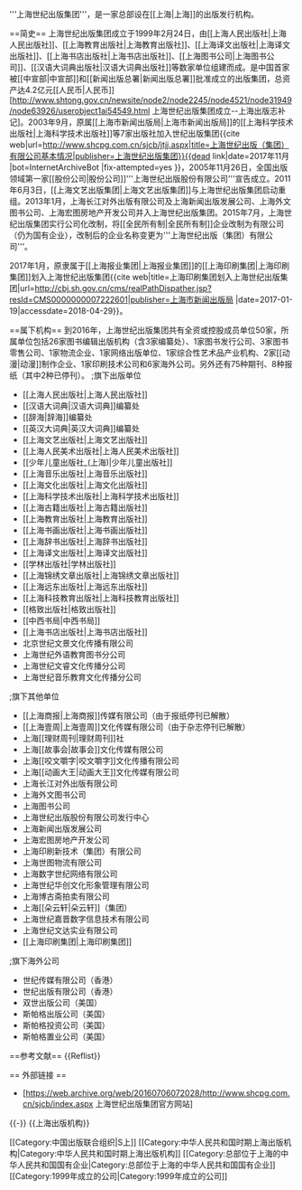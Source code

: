 '''上海世纪出版集团'''，是一家总部设在[[上海|上海]]的出版发行机构。

==简史==
上海世纪出版集团成立于1999年2月24日，由[[上海人民出版社|上海人民出版社]]、[[上海教育出版社|上海教育出版社]]、[[上海译文出版社|上海译文出版社]]、[[上海书店出版社|上海书店出版社]]、[[上海图书公司|上海图书公司]]、[[汉语大词典出版社|汉语大词典出版社]]等数家单位组建而成。是中国首家被[[中宣部|中宣部]]和[[新闻出版总署|新闻出版总署]]批准成立的出版集团，总资产达4.2亿元[[人民币|人民币]]<ref>[http://www.shtong.gov.cn/newsite/node2/node2245/node4521/node31949/node63926/userobject1ai54549.html 上海世纪出版集团成立--上海出版志补记]</ref>。2003年9月，原属[[上海市新闻出版局|上海市新闻出版局]]的[[上海科学技术出版社|上海科学技术出版社]]等7家出版社加入世纪出版集团<ref name=gk>{{cite web|url=http://www.shcpg.com.cn/sjcb/jtjj.aspx|title=上海世纪出版（集团）有限公司基本情况|publisher=上海世纪出版集团}}{{dead link|date=2017年11月 |bot=InternetArchiveBot |fix-attempted=yes }}</ref>，2005年11月26日，全国出版领域第一家[[股份公司|股份公司]]'''上海世纪出版股份有限公司'''宣告成立。2011年6月3日，[[上海文艺出版集团|上海文艺出版集团]]与上海世纪出版集团启动重组。2013年1月，上海长江对外出版有限公司及上海新闻出版发展公司、上海外文图书公司、上海宏图房地产开发公司并入上海世纪出版集团。2015年7月，上海世纪出版集团实行公司化改制，将[[全民所有制|全民所有制]]企业改制为有限公司（仍为国有企业），改制后的企业名称变更为'''上海世纪出版（集团）有限公司'''<ref name=gk/>。

2017年1月，原隶属于[[上海报业集团|上海报业集团]]的[[上海印刷集团|上海印刷集团]]划入上海世纪出版集团<ref>{{cite web|title=上海印刷集团划入上海世纪出版集团|url=http://cbj.sh.gov.cn/cms/realPathDispather.jsp?resId=CMS0000000007222601|publisher=上海市新闻出版局 |date=2017-01-19|accessdate=2018-04-29}}</ref>。

==属下机构==
到2016年，上海世纪出版集团共有全资或控股成员单位50家，所属单位包括26家图书编辑出版机构（含3家编纂处）、1家图书发行公司、3家图书零售公司、1家物流企业、1家网络出版单位、1家综合性艺术品产业机构、2家[[动漫|动漫]]制作企业、1家印刷技术公司和6家海外公司。另外还有75种期刊、8种报纸（其中2种已停刊）<ref name=gk/>。
;旗下出版单位
* [[上海人民出版社|上海人民出版社]]
* [[汉语大词典|汉语大词典]]编纂处
* [[辞海|辞海]]编纂处
* [[英汉大词典|英汉大词典]]编纂处
* [[上海文艺出版社|上海文艺出版社]]
* [[上海人民美术出版社|上海人民美术出版社]]
* [[少年儿童出版社_(上海)|少年儿童出版社]]
* [[上海音乐出版社|上海音乐出版社]]
* [[上海文化出版社|上海文化出版社]]
* [[上海科学技术出版社|上海科学技术出版社]]
* [[上海古籍出版社|上海古籍出版社]]
* [[上海教育出版社|上海教育出版社]]
* [[上海书画出版社|上海书画出版社]]
* [[上海辞书出版社|上海辞书出版社]]
* [[上海译文出版社|上海译文出版社]]
* [[学林出版社|学林出版社]]
* [[上海锦绣文章出版社|上海锦绣文章出版社]]
* [[上海远东出版社|上海远东出版社]]
* [[上海科技教育出版社|上海科技教育出版社]]
* [[格致出版社|格致出版社]]
* [[中西书局|中西书局]]
* [[上海书店出版社|上海书店出版社]]
* 北京世纪文景文化传播有限公司
* 上海世纪外语教育图书分公司
* 上海世纪文睿文化传播分公司
* 上海世纪音乐教育文化传播分公司
 
;旗下其他单位
* [[上海商报|上海商报]]传媒有限公司（由于报纸停刊已解散）
* [[上海壹周|上海壹周]]文化传媒有限公司（由于杂志停刊已解散）
* 上海[[理财周刊|理财周刊]]社
* 上海[[故事会|故事会]]文化传媒有限公司
* 上海[[咬文嚼字|咬文嚼字]]文化传播有限公司
* 上海[[动画大王|动画大王]]文化传媒有限公司
* 上海长江对外出版有限公司
* 上海外文图书公司
* 上海图书公司
* 上海世纪出版股份有限公司发行中心
* 上海新闻出版发展公司
* 上海宏图房地产开发公司
* 上海印刷新技术（集团）有限公司
* 上海世图物流有限公司
* 上海数字世纪网络有限公司
* 上海世纪华创文化形象管理有限公司
* 上海博古斋拍卖有限公司
* 上海[[朵云轩|朵云轩]]（集团）
* 上海世纪嘉晋数字信息技术有限公司
* 上海世纪文达实业有限公司
* [[上海印刷集团|上海印刷集团]]
 
;旗下海外公司
* 世纪传媒有限公司（香港）
* 世纪出版有限公司（香港）
* 双世出版公司（美国）
* 斯帕格出版公司（美国）
* 斯帕格投资公司（美国）
* 斯帕格置业公司（美国）

==参考文献==
{{Reflist}}

== 外部链接 ==
* [https://web.archive.org/web/20160706072028/http://www.shcpg.com.cn/sjcb/index.aspx 上海世纪出版集团官方网站]

{{-}}
{{上海出版机构}}

[[Category:中国出版联合组织|S上]]
[[Category:中华人民共和国时期上海出版机构|Category:中华人民共和国时期上海出版机构]]
[[Category:总部位于上海的中华人民共和国国有企业|Category:总部位于上海的中华人民共和国国有企业]]
[[Category:1999年成立的公司|Category:1999年成立的公司]]